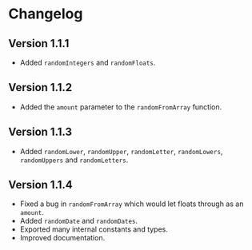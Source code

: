 # Changelog

## Version 1.1.1

- Added `randomIntegers` and `randomFloats`.

## Version 1.1.2

- Added the `amount` parameter to the `randomFromArray` function.

## Version 1.1.3

- Added `randomLower`, `randomUpper`, `randomLetter`, `randomLowers`, `randomUppers` and `randomLetters`.

## Version 1.1.4
- Fixed a bug in `randomFromArray` which would let floats through as an `amount`.
- Added `randomDate` and `randomDates`.
- Exported many internal constants and types.
- Improved documentation.